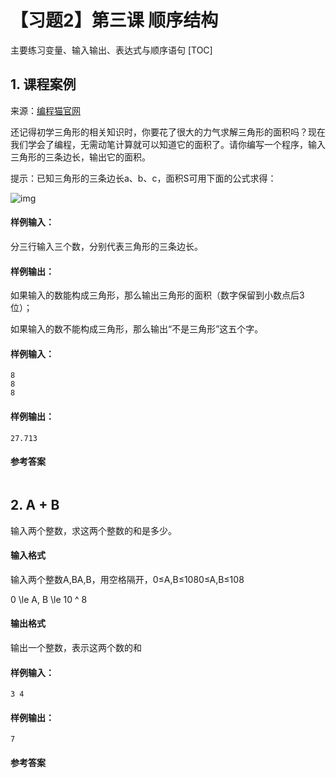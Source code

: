 #  【习题2】第三课 顺序结构
主要练习变量、输入输出、表达式与顺序语句
[TOC]

## 1. 课程案例

来源：[编程猫官网](https://top.codemao.cn/news/177?name=notice)

还记得初学三角形的相关知识时，你要花了很大的力气求解三角形的面积吗？现在我们学会了编程，无需动笔计算就可以知道它的面积了。请你编写一个程序，输入三角形的三条边长，输出它的面积。



提示：已知三角形的三条边长a、b、c，面积S可用下面的公式求得：

![img](https://public-static-edu.codemao.cn/upload/1591347614000/4(2).png)

#### 样例输入：

分三行输入三个数，分别代表三角形的三条边长。

#### 样例输出：

如果输入的数能构成三角形，那么输出三角形的面积（数字保留到小数点后3位）；

如果输入的数不能构成三角形，那么输出“不是三角形”这五个字。

#### 样例输入：

```
8
8
8
```

#### 样例输出：

```
27.713
```



#### 参考答案

```python
```











## 2. A + B

输入两个整数，求这两个整数的和是多少。

#### 输入格式

输入两个整数A,BA,B，用空格隔开，0≤A,B≤1080≤A,B≤108

0 \le A, B \le 10 ^ 8



#### 输出格式

输出一个整数，表示这两个数的和

#### 样例输入：

```
3 4
```

#### 样例输出：

```
7
```

#### 参考答案

```python

```



